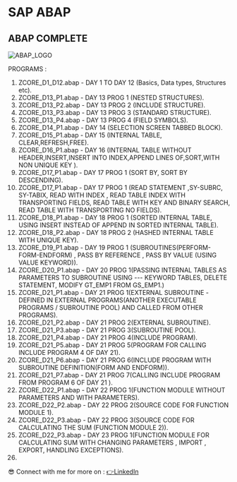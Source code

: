 # SAP ABAP
## ABAP COMPLETE 
![ABAP_LOGO](https://drive.google.com/uc?export=view&id=1W9hk4GUpAMvg3o8nYdxW3p9JJBtacKTy)

PROGRAMS : 

1. ZCORE_D1_D12.abap - DAY 1 TO DAY 12 (Basics, Data types, Structures etc).
2. ZCORE_D13_P1.abap - DAY 13 PROG 1 (NESTED STRUCTURES).
3. ZCORE_D13_P2.abap - DAY 13 PROG 2 (INCLUDE STRUCTURE).
4. ZCORE_D13_P3.abap - DAY 13 PROG 3 (STANDARD STRUCTURE).
5. ZCORE_D13_P4.abap - DAY 13 PROG 4 (FIELD SYMBOLS).
6. ZCORE_D14_P1.abap - DAY 14 (SELECTION SCREEN TABBED BLOCK).
7. ZCORE_D15_P1.abap - DAY 15 (INTERNAL TABLE, CLEAR,REFRESH,FREE).
8. ZCORE_D16_P1.abap - DAY 16 (INTERNAL TABLE WITHOUT HEADER,INSERT,INSERT INTO INDEX,APPEND LINES OF,SORT,WITH NON UNIQUE KEY ).
9. ZCORE_D17_P1.abap - DAY 17 PROG 1 (SORT BY, SORT BY DESCENDING).
10. ZCORE_D17_P1.abap - DAY 17 PROG 1 (READ STATEMENT ,SY-SUBRC, SY-TABIX, READ WITH INDEX , READ TABLE INDEX WITH TRANSPORTING FIELDS, READ TABLE WITH KEY AND BINARY SEARCH, READ TABLE WITH TRANSPORTING NO FIELDS).
11. ZCORE_D18_P1.abap - DAY 18 PROG 1 (SORTED INTERNAL TABLE, USING INSERT INSTEAD OF APPEND IN SORTED INTERNAL TABLE).
12. ZCORE_D18_P2.abap - DAY 18 PROG 2 (HASHED INTERNAL TABLE WITH UNIQUE KEY).
13. ZCORE_D19_P1.abap - DAY 19 PROG 1 (SUBROUTINES(PERFORM-FORM-ENDFORM) , PASS BY REFERENCE , PASS BY VALUE (USING VALUE KEYWORD)).
14. ZCORE_D20_P1.abap - DAY 20 PROG 1(PASSING INTERNAL TABLES AS PARAMETERS TO SUBROUTINE USING --- KEYWORD TABLES, DELETE STATEMENT, MODIFY GT_EMP1 FROM GS_EMP1.)
15. ZCORE_D21_P1.abap - DAY 21 PROG 1(EXTERNAL SUBROUTINE -DEFINED IN EXTERNAL PROGRAMS(ANOTHER EXECUTABLE PROGRAMS / SUBROUTINE POOL) AND CALLED FROM OTHER PROGRAMS).
16. ZCORE_D21_P2.abap - DAY 21 PROG 2(EXTERNAL SUBROUTINE).
17. ZCORE_D21_P3.abap - DAY 21 PROG 3(SUBROUTINE POOL).
18. ZCORE_D21_P4.abap - DAY 21 PROG 4(INCLUDE PROGRAM).
19. ZCORE_D21_P5.abap - DAY 21 PROG 5(PROGRAM FOR CALLING INCLUDE PROGRAM 4 OF DAY 21).
20. ZCORE_D21_P6.abap - DAY 21 PROG 6(INCLUDE PROGRAM WITH SUBROUTINE DEFINITION(FORM AND ENDFORM)).
21. ZCORE_D21_P7.abap - DAY 21 PROG 7(CALLING INCLUDE PROGRAM FROM PROGRAM 6 OF DAY 21 ).
22. ZCORE_D22_P1.abap - DAY 22 PROG 1(FUNCTION MODULE WITHOUT PARAMETERS  AND WITH PARAMETERS).
23. ZCORE_D22_P2.abap - DAY 22 PROG 2(SOURCE CODE FOR FUNCTION MODULE 1).
24. ZCORE_D22_P3.abap - DAY 22 PROG 3(SOURCE CODE FOR CALCULATING THE SUM (FUNCTION MODULE 2)).
25. ZCORE_D22_P3.abap - DAY 23 PROG 1(FUNCTION MODULE FOR CALCULATING SUM WITH CHANGING PARAMETERS , IMPORT , EXPORT, HANDLING EXCEPTIONS).
26. 




😎 Connect with me for more on : 
[👉LinkedIn](https://www.linkedin.com/in/rahulpillai200010)

